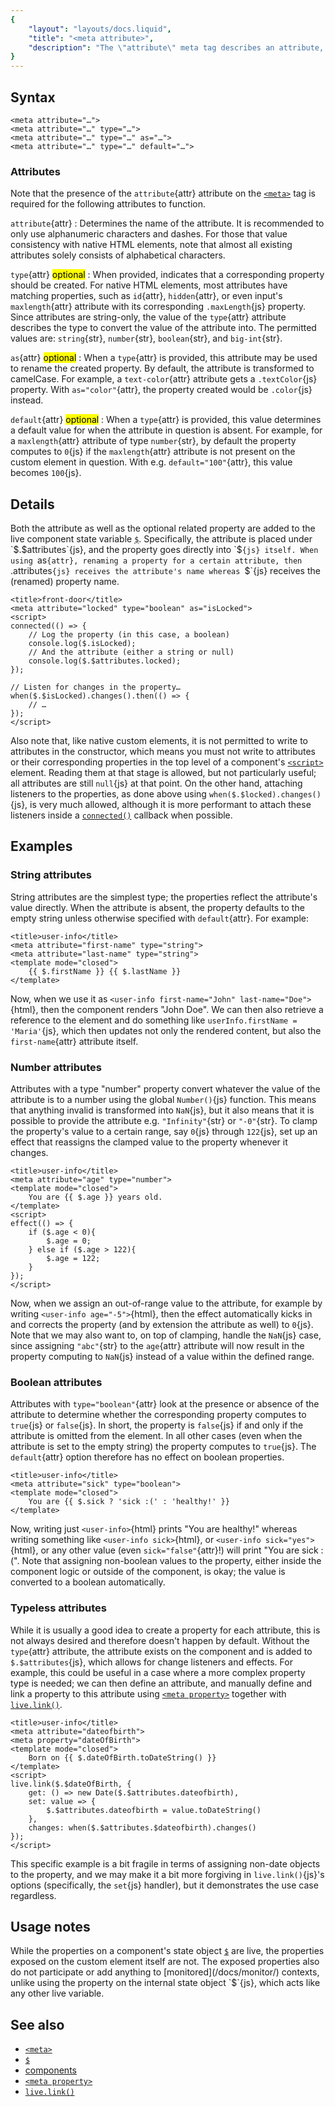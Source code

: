 ```yaml
---
{
	"layout": "layouts/docs.liquid",
	"title": "<meta attribute>",
	"description": "The \"attribute\" meta tag describes an attribute, exposing it on the custom element and optionally creating a corresponding property for it."
}
---
```


## Syntax

```yz
<meta attribute="…">
<meta attribute="…" type="…">
<meta attribute="…" type="…" as="…">
<meta attribute="…" type="…" default="…">
```

### Attributes

Note that the presence of the `attribute`{attr} attribute on the [`<meta>`](/docs/components/meta/) tag is required for the following attributes to function.

`attribute`{attr}
: Determines the name of the attribute. It is recommended to only use alphanumeric characters and dashes. For those that value consistency with native HTML elements, note that almost all existing attributes solely consists of alphabetical characters.

`type`{attr} <mark>optional</mark>
: When provided, indicates that a corresponding property should be created. For native HTML elements, most attributes have matching properties, such as `id`{attr}, `hidden`{attr}, or even input's `maxlength`{attr} attribute with its corresponding `.maxLength`{js} property. Since attributes are string-only, the value of the `type`{attr} attribute describes the type to convert the value of the attribute into. The permitted values are: `string`{str}, `number`{str}, `boolean`{str}, and `big-int`{str}.

`as`{attr} <mark>optional</mark>
: When a `type`{attr} is provided, this attribute may be used to rename the created property. By default, the attribute is transformed to camelCase. For example, a `text-color`{attr} attribute gets a `.textColor`{js} property. With `as="color"`{attr}, the property created would be `.color`{js} instead.

`default`{attr} <mark>optional</mark>
: When a `type`{attr} is provided, this value determines a default value for when the attribute in question is absent. For example, for a `maxlength`{attr} attribute of type `number`{str}, by default the property computes to `0`{js} if the `maxlength`{attr} attribute is not present on the custom element in question. With e.g. `default="100"`{attr}, this value becomes `100`{js}.

## Details

Both the attribute as well as the optional related property are added to the live component state variable [`$`](/docs/components/$/). Specifically, the attribute is placed under `$.$attributes`{js}, and the property goes directly into `$`{js} itself. When using `as`{attr}, renaming a property for a certain attribute, then `$.$attributes`{js} receives the attribute's name whereas `$`{js} receives the (renamed) property name.

```yz
<title>front-door</title>
<meta attribute="locked" type="boolean" as="isLocked">
<script>
connected(() => {
	// Log the property (in this case, a boolean)
	console.log($.isLocked);
	// And the attribute (either a string or null)
	console.log($.$attributes.locked);
});

// Listen for changes in the property…
when($.$isLocked).changes().then(() => {
	// …
});
</script>
```

Also note that, like native custom elements, it is not permitted to write to attributes in the constructor, which means you must not write to attributes or their corresponding properties in the top level of a component's [`<script>`](/docs/components/script/) element. Reading them at that stage is allowed, but not particularly useful; all attributes are still `null`{js} at that point. On the other hand, attaching listeners to the properties, as done above using `when($.$locked).changes()`{js}, is very much allowed, although it is more performant to attach these listeners inside a [`connected()`](/components/connected/) callback when possible.

## Examples

### String attributes

String attributes are the simplest type; the properties reflect the attribute's value directly. When the attribute is absent, the property defaults to the empty string unless otherwise specified with `default`{attr}. For example:

```yz
<title>user-info</title>
<meta attribute="first-name" type="string">
<meta attribute="last-name" type="string">
<template mode="closed">
	{{ $.firstName }} {{ $.lastName }}
</template>
```

Now, when we use it as `<user-info first-name="John" last-name="Doe">`{html}, then the component renders "John Doe". We can then also retrieve a reference to the element and do something like `userInfo.firstName = 'Maria'`{js}, which then updates not only the rendered content, but also the `first-name`{attr} attribute itself.

### Number attributes

Attributes with a type "number" property convert whatever the value of the attribute is to a number using the global `Number()`{js} function. This means that anything invalid is transformed into `NaN`{js}, but it also means that it is possible to provide the attribute e.g. `"Infinity"`{str} or `"-0"`{str}. To clamp the property's value to a certain range, say `0`{js} through `122`{js}, set up an effect that reassigns the clamped value to the property whenever it changes.

```yz
<title>user-info</title>
<meta attribute="age" type="number">
<template mode="closed">
	You are {{ $.age }} years old.
</template>
<script>
effect(() => {
	if ($.age < 0){
		$.age = 0;
	} else if ($.age > 122){
		$.age = 122;
	}
});
</script>
```

Now, when we assign an out-of-range value to the attribute, for example by writing `<user-info age="-5">`{html}, then the effect automatically kicks in and corrects the property (and by extension the attribute as well) to `0`{js}. Note that we may also want to, on top of clamping, handle the `NaN`{js} case, since assigning `"abc"`{str} to the `age`{attr} attribute will now result in the property computing to `NaN`{js} instead of a value within the defined range.

### Boolean attributes

Attributes with `type="boolean"`{attr} look at the presence or absence of the attribute to determine whether the corresponding property computes to `true`{js} or `false`{js}. In short, the property is `false`{js} if and only if the attribute is omitted from the element. In all other cases (even when the attribute is set to the empty string) the property computes to `true`{js}. The `default`{attr} option therefore has no effect on boolean properties.

```yz
<title>user-info</title>
<meta attribute="sick" type="boolean">
<template mode="closed">
	You are {{ $.sick ? 'sick :(' : 'healthy!' }}
</template>
```

Now, writing just `<user-info>`{html} prints "You are healthy!" whereas writing something like `<user-info sick>`{html}, or `<user-info sick="yes">`{html}, or any other value (even `sick="false"`{attr}!) will print "You are sick :(". Note that assigning non-boolean values to the property, either inside the component logic or outside of the component, is okay; the value is converted to a boolean automatically.

### Typeless attributes

While it is usually a good idea to create a property for each attribute, this is not always desired and therefore doesn't happen by default. Without the `type`{attr} attribute, the attribute exists on the component and is added to `$.$attributes`{js}, which allows for change listeners and effects. For example, this could be useful in a case where a more complex property type is needed; we can then define an attribute, and manually define and link a property to this attribute using [`<meta property>`](/docs/components/meta/property/) together with [`live.link()`](/docs/live/link/).

```yz
<title>user-info</title>
<meta attribute="dateofbirth">
<meta property="dateOfBirth">
<template mode="closed">
	Born on {{ $.dateOfBirth.toDateString() }}
</template>
<script>
live.link($.$dateOfBirth, {
	get: () => new Date($.$attributes.dateofbirth),
	set: value => {
		$.$attributes.dateofbirth = value.toDateString()
	},
	changes: when($.$attributes.$dateofbirth).changes()
});
</script>
```

This specific example is a bit fragile in terms of assigning non-date objects to the property, and we may make it a bit more forgiving in `live.link()`{js}'s options (specifically, the `set`{js} handler), but it demonstrates the use case regardless.

## Usage notes

While the properties on a component's state object [`$`](/docs/components/$/) are live, the properties exposed on the custom element itself are not. The exposed properties also do not participate or add anything to [monitored](/docs/monitor/) contexts, unlike using the property on the internal state object `$`{js}, which acts like any other live variable.

## See also

- [`<meta>`](/docs/components/meta/)
- [`$`](/docs/components/$/)
- [components](/docs/components/)
- [`<meta property>`](/docs/components/meta/property/)
- [`live.link()`](/docs/live/link/)
